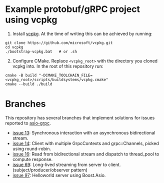 # Example protobuf/gRPC project using vcpkg

1. Install [vcpkg](https://github.com/microsoft/vcpkg). At the time of writing this can be achieved by running:

```shell
git clone https://github.com/microsoft/vcpkg.git
cd vcpkg
./bootstrap-vcpkg.bat   # or .sh
```

2. Configure CMake. Replace `<vcpkg_root>` with the directory you cloned vcpkg into. In the root of this repository run:

```shell
cmake -B build "-DCMAKE_TOOLCHAIN_FILE=<vcpkg_root>/scripts/buildsystems/vcpkg.cmake"
cmake --build ./build
```

# Branches

This repository has several branches that implement solutions for issues reported to [asio-grpc](https://github.com/Tradias/asio-grpc).

* [issue 13](https://github.com/Tradias/asio-grpc/issues/13): Synchronous interaction with an asynchronous bidirectional stream.
* [issue 14](https://github.com/Tradias/asio-grpc/issues/14): Client with multiple GrpcContexts and grpc::Channels, picked using round-robin.
* [issue 16](https://github.com/Tradias/asio-grpc/issues/16): Read from bidirectional stream and dispatch to thread_pool to compute response.
* [issue 69](https://github.com/Tradias/asio-grpc/issues/69): Long-lived streaming from server to client. (subject/producer/observer pattern)
* [issue 97](https://github.com/Tradias/asio-grpc/issues/97): Helloworld server using Boost.Asio.